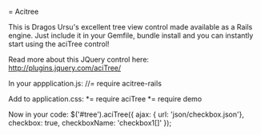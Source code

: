 = Acitree

This is Dragos Ursu's excellent tree view control made available as a Rails engine. Just include it in your Gemfile, bundle install and you can instantly start using the aciTree control!

Read more about this JQuery control here:
http://plugins.jquery.com/aciTree/

In your appplication.js:
    //= require acitree-rails

Add to application.css:
    *= require aciTree
    *= require demo

Now in your code:
    $('#tree').aciTree({
      ajax: { url: 'json/checkbox.json'},
      checkbox: true,
      checkboxName: 'checkbox1[]'
    });

